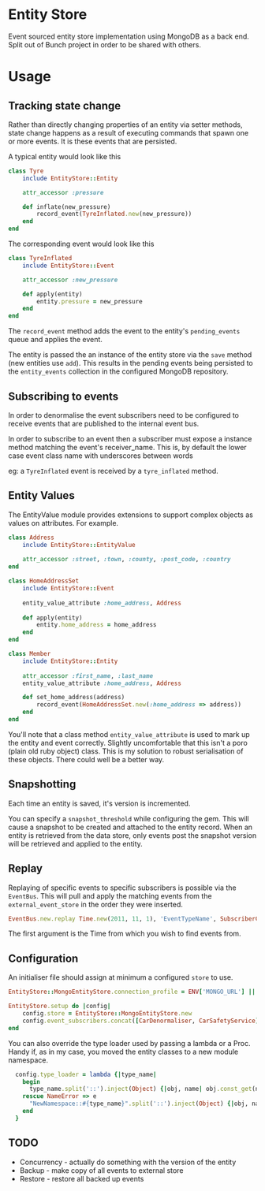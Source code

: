 # Entity Store

Event sourced entity store implementation using MongoDB as a back end. Split out of Bunch project in order to be shared with others.

# Usage

## Tracking state change

Rather than directly changing properties of an entity via setter methods, state change happens as a result of executing commands that spawn one or more events. It is these events that are persisted.

A typical entity would look like this

```ruby
class Tyre
	include EntityStore::Entity

	attr_accessor :pressure

	def inflate(new_pressure)
		record_event(TyreInflated.new(new_pressure))
	end
end
```

The corresponding event would look like this

```ruby
class TyreInflated
	include EntityStore::Event

	attr_accessor :new_pressure

	def apply(entity)
		entity.pressure = new_pressure
	end
end
```

The `record_event` method adds the event to the entity's `pending_events` queue and applies the event. 

The entity is passed the an instance of the entity store via the `save` method (new entities use `add`). This results in the pending events being persisted to the `entity_events` collection in the configured MongoDB repository.

## Subscribing to events

In order to denormalise the event subscribers need to be configured to receive events that are published to the internal event bus. 

In order to subscribe to an event then a subscriber must expose a instance method matching the event's receiver_name. This is, by default the lower case event class name with underscores between words

eg: a `TyreInflated` event is received by a `tyre_inflated` method.

## Entity Values

The EntityValue module provides extensions to support complex objects as values on attributes. For example.

```ruby
class Address
	include EntityStore::EntityValue
	
	attr_accessor :street, :town, :county, :post_code, :country
end

class HomeAddressSet
	include EntityStore::Event
	
	entity_value_attribute :home_address, Address
	
	def	apply(entity)
		entity.home_address = home_address
	end
end

class Member
	include EntityStore::Entity
	
	attr_accessor :first_name, :last_name
	entity_value_attribute :home_address, Address

	def set_home_address(address)
		record_event(HomeAddressSet.new(:home_address => address))
	end
end
```

You'll note that a class method `entity_value_attribute` is used to mark up the entity and event correctly. Slightly uncomfortable that this isn't a poro (plain old ruby object) class. This is my solution to robust serialisation of these objects. There could well be a better way.

## Snapshotting

Each time an entity is saved, it's version is incremented.

You can specify a `snapshot_threshold` while configuring the gem. This will cause a snapshot to be created and attached to the entity record. When an entity is retrieved from the data store, only events post the snapshot version will be retrieved and applied to the entity.

## Replay

Replaying of specific events to specific subscribers is possible via the `EventBus`. This will pull and apply the matching events from the `external_event_store` in the order they were inserted.

```ruby
EventBus.new.replay Time.new(2011, 11, 1), 'EventTypeName', SubscriberClass
```

The first argument is the Time from which you wish to find events from.


## Configuration

An initialiser file should assign at minimum a configured `store` to use.

```ruby
EntityStore::MongoEntityStore.connection_profile = ENV['MONGO_URL'] || "mongodb://localhost/my_cars_#{Rails.env}"

EntityStore.setup do |config|
	config.store = EntityStore::MongoEntityStore.new
	config.event_subscribers.concat([CarDenormaliser, CarSafetyService])
end
```

You can also override the type loader used by passing a lambda or a Proc. Handy if, as in my case, you moved the entity classes to a new module namespace.

``` ruby
  config.type_loader = lambda {|type_name|
    begin 
      type_name.split('::').inject(Object) {|obj, name| obj.const_get(name) }
    rescue NameError => e
      "NewNamespace::#{type_name}".split('::').inject(Object) {|obj, name| obj.const_get(name) }
    end
  }
```
	
## TODO

+ Concurrency - actually do something with the version of the entity
+ Backup - make copy of all events to external store
+ Restore - restore all backed up events
		